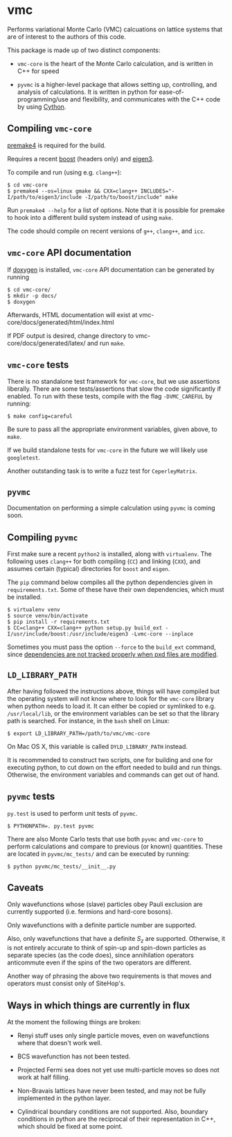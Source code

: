vmc
===

Performs variational Monte Carlo (VMC) calcuations on lattice systems
that are of interest to the authors of this code.

This package is made up of two distinct components:

* `vmc-core` is the heart of the Monte Carlo calculation, and is written
  in C++ for speed

* `pyvmc` is a higher-level package that allows setting up, controlling,
  and analysis of calculations.  It is written in python for
  ease-of-programming/use and flexibility, and communicates with the
  C++ code by using [Cython](http://cython.org/).

Compiling `vmc-core`
--------------------

[premake4](http://industriousone.com/premake) is required for the
build.

Requires a recent [boost](http://www.boost.org/) (headers only) and
[eigen3](http://eigen.tuxfamily.org/).

To compile and run (using e.g. `clang++`):

    $ cd vmc-core
    $ premake4 --os=linux gmake && CXX=clang++ INCLUDES="-I/path/to/eigen3/include -I/path/to/boost/include" make

Run `premake4 --help` for a list of options.  Note that it is possible
for premake to hook into a different build system instead of using
`make`.

The code should compile on recent versions of `g++`, `clang++`, and `icc`.

`vmc-core` API documentation
----------------------------

If [doxygen](http://www.doxygen.org/) is installed, `vmc-core` API
documentation can be generated by running

    $ cd vmc-core/
    $ mkdir -p docs/
    $ doxygen

Afterwards, HTML documentation will exist at
vmc-core/docs/generated/html/index.html

If PDF output is desired, change directory to
vmc-core/docs/generated/latex/ and run `make`.

`vmc-core` tests
----------------

There is no standalone test framework for `vmc-core`, but we use
assertions liberally.  There are some tests/assertions that slow the
code significantly if enabled.  To run with these tests, compile with
the flag `-DVMC_CAREFUL` by running:

    $ make config=careful

Be sure to pass all the appropriate environment variables, given
above, to `make`.

If we build standalone tests for `vmc-core` in the future we will likely
use `googletest`.

Another outstanding task is to write a fuzz test for `CeperleyMatrix`.

`pyvmc`
-------

Documentation on performing a simple calculation using `pyvmc` is coming
soon.

Compiling `pyvmc`
-----------------

First make sure a recent `python2` is installed, along with `virtualenv`.
The following uses `clang++` for both compiling (`CC`) and linking (`CXX`),
and assumes certain (typical) directories for `boost` and `eigen`.

The `pip` command below compiles all the python dependencies given in
`requirements.txt`.  Some of these have their own dependencies, which
must be installed.

    $ virtualenv venv
    $ source venv/bin/activate
    $ pip install -r requirements.txt
    $ CC=clang++ CXX=clang++ python setup.py build_ext -I/usr/include/boost:/usr/include/eigen3 -Lvmc-core --inplace

Sometimes you must pass the option `--force` to the `build_ext` command,
since [dependencies are not tracked properly when pxd files are
modified](http://www.mail-archive.com/cython-dev@codespeak.net/msg09729.html).

`LD_LIBRARY_PATH`
-----------------

After having followed the instructions above, things will have
compiled but the operating system will not know where to look for the
`vmc-core` library when python needs to load it.  It can either be
copied or symlinked to e.g. `/usr/local/lib`, or the environment
variables can be set so that the library path is searched.  For
instance, in the `bash` shell on Linux:

    $ export LD_LIBRARY_PATH=/path/to/vmc/vmc-core

On Mac OS X, this variable is called `DYLD_LIBRARY_PATH` instead.

It is recommended to construct two scripts, one for building and one
for executing python, to cut down on the effort needed to build and
run things.  Otherwise, the environment variables and commands can get
out of hand.

`pyvmc` tests
-------------

`py.test` is used to perform unit tests of `pyvmc`.

    $ PYTHONPATH=. py.test pyvmc

There are also Monte Carlo tests that use both `pyvmc` and `vmc-core` to
perform calculations and compare to previous (or known) quantities.
These are located in `pyvmc/mc_tests/` and can be executed by running:

    $ python pyvmc/mc_tests/__init__.py

Caveats
-------

Only wavefunctions whose (slave) particles obey Pauli exclusion are
currently supported (i.e. fermions and hard-core bosons).

Only wavefunctions with a definite particle number are supported.

Also, only wavefunctions that have a definite $S_z$ are supported.
Otherwise, it is not entirely accurate to think of spin-up and
spin-down particles as separate species (as the code does), since
annihilation operators anticommute even if the spins of the two
operators are different.

Another way of phrasing the above two requirements is that moves and
operators must consist only of SiteHop's.

Ways in which things are currently in flux
------------------------------------------

At the moment the following things are broken:

* Renyi stuff uses only single particle moves, even on wavefunctions
  where that doesn't work well.

* BCS wavefunction has not been tested.

* Projected Fermi sea does not yet use multi-particle moves so does
  not work at half filling.

* Non-Bravais lattices have never been tested, and may not be fully
  implemented in the python layer.

* Cylindrical boundary conditions are not supported.  Also, boundary
  conditions in python are the reciprocal of their representation in
  C++, which should be fixed at some point.
